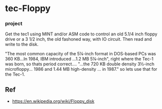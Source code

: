 # tec-Floppy
### project
Get the tec1 using MINT and/or ASM code to control an old 5.1/4 inch floppy drive or a  3 1/2 inch, the old fashoned way, with IO circuit. Then read and write to the disk.

"The most common capacity of the 5¼-inch format in DOS-based PCs was 360 KB...In 1984, IBM introduced ...1.2 MB 5¼-inch", right where the Tec-1 was born, so thats period correct.... "...the 720 KB double density 3½-inch microfloppy... 1986 and 1.44 MB high-density ... in 1987." so lets use that for the Tec-1.




## Ref
- https://en.wikipedia.org/wiki/Floppy_disk
